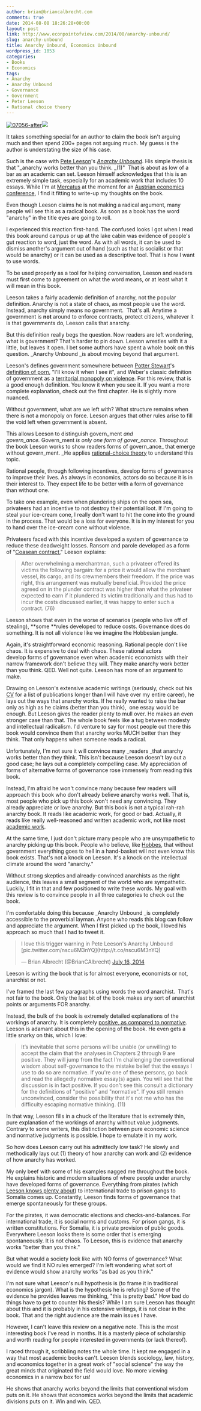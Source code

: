 ```yaml
---
author: brian@briancalbrecht.com
comments: true
date: 2014-08-08 18:26:28+00:00
layout: post
link: http://www.econpointofview.com/2014/08/anarchy-unbound/
slug: anarchy-unbound
title: Anarchy Unbound, Economics Unbound
wordpress_id: 1053
categories:
- Books
- Economics
tags:
- Anarchy
- Anarchy Unbound
- Governance
- Government
- Peter Leeson
- Rational choice theory
---
```


[![07056-after](http://www.econpointofview.com/wp-content/uploads/2014/08/07056-after-1024x794.jpg)![](http://ppe.mercatus.org/sites/default/files/AnarchyUnbound_1.jpg)](http://www.econpointofview.com/wp-content/uploads/2014/08/07056-after.jpg)



















It takes something special for an author to claim the book isn't arguing much and then spend 200+ pages not arguing much. My guess is the author is understating the size of his case.

Such is the case with [Pete Leeson](http://en.wikipedia.org/wiki/Peter_Leeson)'s [_Anarchy Unbound_](http://www.amazon.com/Anarchy-Unbound-Self-Governance-Cambridge-Economics/dp/1107629705/ref=sr_1_1?ie=UTF8&qid=1407423806&sr=8-1&keywords=anarchy+unbound). His simple thesis is that "_anarchy works better than you think. _(1)"  That is about as low of a bar as an academic can set. Leeson himself acknowledges that this is an extremely simple task, especially for an academic work that includes 10 essays. While I'm at [Mercatus](http://grad.mercatus.org/) at the moment for an [Austrian economics conference](http://grad.mercatus.org/content/advanced-austrian-seminar), I find it fitting to write-up my thoughts on the book.

Even though Leeson claims he is not making a radical argument, many people will see this as a radical book. As soon as a book has the word "anarchy" in the title eyes are going to roll.

I experienced this reaction first-hand. The confused looks I got when I read this book around campus or up at the lake cabin was evidence of people's gut reaction to word, just the word. As with all words, it can be used to dismiss another's argument out of hand (such as that is socialist or that would be anarchy) or it can be used as a descriptive tool. That is how I want to use words.

To be used properly as a tool for helping conversation, Leeson and readers must first come to agreement on what the word means, or at least what it will mean in this book.

Leeson takes a fairly academic definition of anarchy, not the popular definition. Anarchy is not a state of chaos, as most people use the word. Instead, anarchy simply means no government.  That's all. Anytime a government is **not** around to enforce contracts, protect citizens, whatever it is that governments do, Leeson calls that anarchy.

But this definition really begs the question. Now readers are left wondering, what is government? That's harder to pin down. Leeson wrestles with it a little, but leaves it open. I bet some authors have spent a whole book on this question. _Anarchy Unbound _is about moving beyond that argument.

Leeson's defines government somewhere between [Potter Stewart](http://en.wikipedia.org/wiki/Potter_Stewart)'s [definition of porn](http://en.wikipedia.org/wiki/I_know_it_when_I_see_it), "I'll know it when I see it", and Weber's classic definition of government as a [territorial monopoly on violence](http://www.princeton.edu/~achaney/tmve/wiki100k/docs/Monopoly_on_the_legitimate_use_of_physical_force.html). For this review, that is a good enough definition. You know it when you see it. If you want a more complete explanation, check out the first chapter. He is slightly more nuanced.

Without government, what are we left with? What structure remains when there is not a monopoly on force. Leeson argues that other rules arise to fill the void left when government is absent.

This allows Leeson to distinguish govern_ment _and govern_ance._ Govern_ment _is only one form of gover_nance_. Throughout the book Leeson works to show readers forms of govern_ance_ that emerge without govern_ment. _He applies [rational-choice theory](http://en.wikipedia.org/wiki/Rational_choice_theory) to understand this topic.

Rational people, through following incentives, develop forms of governance to improve their lives. As always in economics, actors do so because it is in their interest to. They expect life to be better with a form of governance than without one.

To take one example, even when plundering ships on the open sea, privateers had an incentive to not destroy their potential loot. If I'm going to steal your ice-cream cone, I really don't want to hit the cone into the ground in the process. That would be a loss for everyone. It is in my interest for you to hand over the ice-cream cone without violence.

Privateers faced with this incentive developed a system of governance to reduce these deadweight losses. Ransom and parole developed as a form of "[Coasean contract.](http://catalog.flatworldknowledge.com/bookhub/13?e=mcafee-ch07_s05)" Leeson explains:


<blockquote>After overwhelming a merchantman, such a privateer offered its victims the following bargain: for a price it would allow the merchant vessel, its cargo, and its crewmembers their freedom. If the price was right, this arrangement was mutually beneficial. Provided the price agreed on in the plunder contract was higher than what the privateer expected to earn if it plundered its victim traditionally and thus had to incur the costs discussed earlier, it was happy to enter such a contract. (76)</blockquote>


Leeson shows that even in the worse of scenarios (people who live off of stealing), **some **rules developed to reduce costs. Governance does do something. It is not all violence like we imagine the Hobbesian jungle.

Again, it's straightforward economic reasoning. Rational people don't like chaos. It is expensive to deal with chaos. These rational actors develop forms of governance even when academic economists with their narrow framework don't believe they will. They make anarchy work better than you think. QED. Well not quite. Leeson has more of an argument to make.<!-- more -->

Drawing on Leeson's extensive academic writings (seriously, check out his [CV](https://www.google.com/url?sa=t&rct=j&q=&esrc=s&source=web&cd=1&cad=rja&uact=8&ved=0CB0QFjAA&url=http%3A%2F%2Fwww.peterleeson.com%2FLeeson_cv.pdf&ei=XJbjU_6yC9PhsATqiIHIBg&usg=AFQjCNGMr7DaODRSp9sHxI1yGCRo9-8xFQ&bvm=bv.72676100,d.cWc) for a list of publications longer than I will have over my entire career), he lays out the ways that anarchy works. If he really wanted to raise the bar only as high as he claims (better than you think),  one essay would be enough. But Leeson gives the reader plenty to mull over. He makes an even stronger case than that. The whole book feels like a tug between modesty and intellectual radicalism. I'd venture to say for most people out there this book would convince them that anarchy works MUCH better than they think. That only happens when someone reads a radical.

Unfortunately, I'm not sure it will convince many _readers _that anarchy works better than they think. This isn't because Leeson doesn't lay out a good case; he lays out a completely compelling case. My appreciation of forms of alternative forms of governance rose immensely from reading this book.

Instead, I'm afraid he won't convince many because few readers will approach this book who don't already believe anarchy works well. That is, most people who pick up this book won't need any convincing. They already appreciate or love anarchy. But this book is not a typical rah-rah anarchy book. It reads like academic work, for good or bad. Actually, it reads like really well-reasoned and written academic work, not like most [academic work](http://www.econpointofview.com/2014/06/economic-writing/).

At the same time, I just don't picture many people who are unsympathetic to anarchy picking up this book. People who believe, like [Hobbes](http://en.wikipedia.org/wiki/Thomas_Hobbes), that without government everything goes to hell in a hand-basket will not even know this book exists. That's not a knock on Leeson. It's a knock on the intellectual climate around the word "anarchy."

Without strong skeptics and already-convinced anarchists as the right audience, this leaves a small segment of the world who are sympathetic. Luckily, I fit in that and few positioned to write these words. My goal with this review is to convince people in all three categories to check out the book.

I'm comfortable doing this because _Anarchy Unbound _is completely accessible to the proverbial layman. Anyone who reads this blog can follow and appreciate the argument. When I first picked up the book, I loved his approach so much that I had to tweet it.


<blockquote>I love this trigger warning in Pete Leeson's Anarchy Unbound [pic.twitter.com/nscu6M3nYQ](http://t.co/nscu6M3nYQ)

— Brian Albrecht (@BrianCAlbrecht) [July 16, 2014](https://twitter.com/BrianCAlbrecht/statuses/489521842483249154)</blockquote>


Leeson is writing the book that is for almost everyone, economists or not, anarchist or not.



I've framed the last few paragraphs using words the word anarchist.  That's not fair to the book. Only the last bit of the book makes any sort of anarchist points or arguments FOR anarchy.

Instead, the bulk of the book is extremely detailed explanations of the workings of anarchy. It is completely [positive, as compared to normative](https://www.google.com/url?sa=t&rct=j&q=&esrc=s&source=web&cd=2&cad=rja&uact=8&ved=0CCgQFjAB&url=http%3A%2F%2Feconomics.about.com%2Fod%2Feconomics-basics%2Fa%2FPositive-Versus-Normative-Analysis-In-Economics.htm&ei=KxLlU-T2J-HfsATT44HgBQ&usg=AFQjCNGREZk7enR28_eJQACoGzUdh7YRWg&bvm=bv.72676100,d.cWc). Leeson is adamant about this in the opening of the book. He even gets a little snarky on this, which I love:


<blockquote>It’s inevitable that some persons will be unable (or unwilling) to accept the claim that the analyses in Chapters 2 through 9 are positive. They will jump from the fact I'm challenging the conventional wisdom about self-governance to the mistake belief that the essays I use to do so are normative. If you're one of these persons, go back and read the allegedly normative essay(s) again. You will see that the discussion is in fact positive. If you don't see this consult a dictionary for the definitions of "positive" and "normative". If you still remain unconvinced, consider the possibility that it's not me who has the difficulty escaping normative thinking. (11)</blockquote>


In that way, Leeson fills in a chuck of the literature that is extremely thin, pure explanation of the workings of anarchy without value judgments. Contrary to some writers, this distinction between pure economic science and normative judgments is possible. I hope to emulate it in my work.

So how does Leeson carry out his admittedly low task? He slowly and methodically lays out (1) theory of how anarchy can work and (2) evidence of how anarchy has worked.

My only beef with some of his examples nagged me throughout the book. He explains historic and modern situations of where people under anarchy have developed forms of governance. Everything from pirates (which [Leeson knows plenty about](https://www.google.com/url?sa=t&rct=j&q=&esrc=s&source=web&cd=1&cad=rja&uact=8&ved=0CCgQFjAA&url=http%3A%2F%2Fwww.amazon.com%2FThe-Invisible-Hook-Economics-Pirates%2Fdp%2F0691150095&ei=b5vjU4vaGsHlsATa0YHQBA&usg=AFQjCNG40mpwuEYzTKDdeuPLvhBsmn0ANw)) to international trade to prison gangs to Somalia comes up. Constantly, Leeson finds forms of governance that emerge spontaneously for these groups.

For the pirates, it was democratic elections and checks-and-balances. For international trade, it is social norms and customs. For prison gangs, it is written constitutions. For Somalia, it is private provision of public goods. Everywhere Leeson looks there is some order that is emerging spontaneously. It is not chaos. To Leeson, this is evidence that anarchy works "better than you think."

But what would a society look like with NO forms of governance? What would we find it NO rules emerged? I'm left wondering what sort of evidence would show anarchy works "as bad as you think."

I'm not sure what Leeson's null hypothesis is (to frame it in traditional economics jargon). What is the hypothesis he is refuting? Some of the evidence he provides leaves me thinking, "this is pretty bad." How bad do things have to get to counter his thesis? While I am sure Leeson has thought about this and it is probably in his extensive writings, it is not clear in the book. That and the right audience are the main issues I have.

However, I can't leave this review on a negative note. This is the most interesting book I've read in months. It is a masterly piece of scholarship and worth reading for people interested in governments (or lack thereof).

I raced through it, scribbling notes the whole time. It kept me engaged in a way that most academic books can't. Leeson blends sociology, law, history, and economics together in a great work of "social science" the way the great minds that originated the field would love. No more viewing economics in a narrow box for us!

He shows that anarchy works beyond the limits that conventional wisdom puts on it. He shows that economics works beyond the limits that academic divisions puts on it. Win and win. QED.


